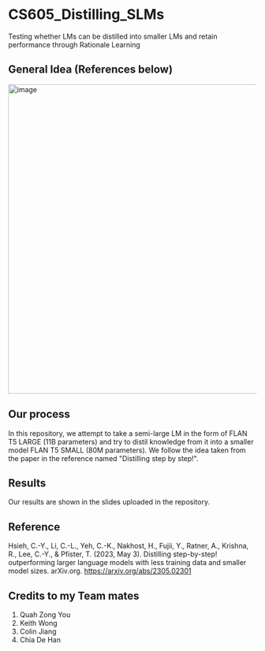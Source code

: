 # CS605_Distilling_SLMs
Testing whether LMs can be distilled into smaller LMs and retain performance through Rationale Learning

## General Idea (References below)
<img width="628" alt="image" src="https://github.com/weijie-lim/CS605_Distilling_SLMs/assets/47061871/14ed264f-e3ca-4598-973a-c882b34aa4cd">


## Our process
In this repository, we attempt to take a semi-large LM in the form of FLAN T5 LARGE (11B parameters) and try to distil knowledge from it into a smaller model FLAN T5 SMALL (80M parameters). We follow the idea taken from the paper in the reference named "Distilling step by step!". 

## Results
Our results are shown in the slides uploaded in the repository. 

## Reference
Hsieh, C.-Y., Li, C.-L., Yeh, C.-K., Nakhost, H., Fujii, Y., Ratner, A., Krishna, R., Lee, C.-Y., &amp; Pfister, T. (2023, May 3). Distilling step-by-step! outperforming larger language models with less training data and smaller model sizes. arXiv.org. https://arxiv.org/abs/2305.02301  

## Credits to my Team mates
1. Quah Zong You
2. Keith Wong
3. Colin Jiang
4. Chia De Han

